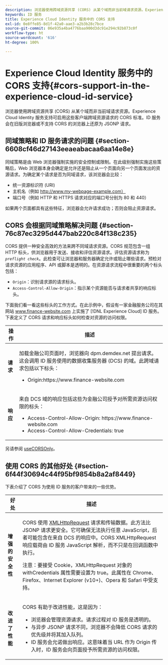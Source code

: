 ```yaml
---
description: 浏览器使用跨域资源共享 (CORS) 从某个域而非当前域请求资源。Experience Cloud Identity 服务支持可启用这些客户端跨域资源请求的 CORS 标准。ID 服务会在旧版浏览器或不支持 CORS 的浏览器上还原为 JSONP 请求。
keywords: ID 服务
title: Experience Cloud Identity 服务中的 CORS 支持
exl-id: 0e8ffe85-8d1f-42a0-aae3-a2b3b28c7bce
source-git-commit: 06e935a4ba4776baa900d3dc91e294c92b873c0f
workflow-type: ht
source-wordcount: '616'
ht-degree: 100%

---
```


# Experience Cloud Identity 服务中的 CORS 支持{#cors-support-in-the-experience-cloud-id-service}

浏览器使用跨域资源共享 (CORS) 从某个域而非当前域请求资源。Experience Cloud Identity 服务支持可启用这些客户端跨域资源请求的 CORS 标准。ID 服务会在旧版浏览器或不支持 CORS 的浏览器上还原为 JSONP 请求。

## 同域策略和 ID 服务请求的问题 {#section-6608cf46d27143eeaeabacaa6aa14e8e}

同域策略是由 Web 浏览器强制实施的安全控制或限制。在此级别强制实施这些策略后，Web 浏览器本身会确定是允许还是阻止从一个页面向另一个页面发出的资源请求。为确定某个请求是否为同域请求，该浏览器会比较：

* 统一资源标识符 (URI)
* 主机名（例如 http://www.my-webpage-example.com）
* 端口号（例如 HTTP 和 HTTPS 请求对应的端口号分别为 80 和 440）

如果两个页面都具有这些特征，浏览器会允许请求成功；否则会阻止资源请求。

## CORS 会根据同域策略解决问题 {#section-76c87ec3295d447bab220c84f138c235}

CORS 提供一种安全高效的方法来跨不同域请求资源。CORS 规范包含一组 HTTP 标头，供浏览器用于发送、接收和评估资源请求。评估资源请求称为 *`preflight check`*。此检查可让浏览器和服务器确定允许或阻止哪些请求。预检对请求资源的应用程序、API 或脚本是透明的。在资源请求流程中很重要的两个标头包括：

* `Origin`：识别请求源的请求标头。
* `Access-Control-Allow-Origin`：指示某个资源能否与请求者共享的响应标头。

下面我们看一看这些标头的工作方式。在此示例中，假设有一家金融服务公司在其网站 www.finance-website.com 上实施了 [!DNL Experience Cloud] ID 服务。下表定义了 CORS 请求和响应标头如何检查对资源的访问权限。

<table id="table_B004ACF52B5A4D33B1DCF7EA77BE4E6D"> 
 <thead> 
  <tr> 
   <th colname="col1" class="entry"> 操作 </th> 
   <th colname="col2" class="entry"> 描述 </th> 
  </tr> 
 </thead>
 <tbody> 
  <tr> 
   <td colname="col1"> <p> <b>请求</b> </p> </td> 
   <td colname="col2"> <p>加载金融公司页面时，浏览器向 <span class="codeph">dpm.demdex.net</span> 提出请求。这会调用 ID 服务使用的数据收集服务器 (DCS) 的域。此跨域请求包括以下标头： </p> <p> 
     <ul class="simplelist"> 
      <li> <span class="codeph"> Origin:https://www.finance-website.com</span> </li> 
     </ul> </p> </td> 
  </tr> 
  <tr> 
   <td colname="col1"> <p> <b>响应</b> </p> </td> 
   <td colname="col2"> <p>来自 DCS 域的响应包括这些为金融公司授予对所需资源访问权限的标头： </p> <p> 
     <ul class="simplelist"> 
      <li> <span class="codeph"> Access-Control-Allow-Origin: https://www.finance-website.com</span> </li> 
      <li> <span class="codeph"> Access-Control-Allow-Credentials: true</span> </li> 
     </ul> </p> </td> 
  </tr> 
 </tbody> 
</table>

另请参阅 [useCORSOnly](../library/function-vars/use-cors-only.md#reference-8a9a143d838b48d6b23329b84b13e1fa)。

## 使用 CORS 的其他好处 {#section-6f44f30694c44f95bf9854b8a2af8449}

下表介绍了 CORS 为使用 ID 服务的客户带来的一些优势。

<table id="table_AEB51A263D454F90B66E8C8D0513CF79"> 
 <thead> 
  <tr> 
   <th colname="col1" class="entry"> 好处 </th> 
   <th colname="col2" class="entry"> 描述 </th> 
  </tr>
 </thead>
 <tbody> 
  <tr> 
   <td colname="col1"> <p><b>增强的安全性</b> </p> </td> 
   <td colname="col2"> <p>CORS 使用 <a href="https://developer.mozilla.org/zh-CN/docs/Web/API/XMLHttpRequest" format="https" scope="external"> XMLHttpRequest</a> 请求和传输数据。此方法比 JSONP 请求更安全。它可确保无法执行任意 JavaScript，后者可能包含在来自 DCS 的响应中。CORS XMLHttpRequest 响应载荷由 ID 服务 JavaScript 解析，而不只是在回调函数中执行。 </p> <p> <p>注意：要接受 Cookie，<span class="codeph">XMLHttpRequest</span> 对象的 <span class="codeph">withCredentials</span> 属性需要设置为 <span class="codeph">true</span>。此属性在 Chrome、Firefox、Internet Explorer (v10+)、Opera 和 Safari 中受支持。 </p> </p> </td> 
  </tr> 
  <tr> 
   <td colname="col1"> <p><b>改进了性能</b> </p> </td> 
   <td colname="col2"> <p>CORS 有助于改进性能，这是因为： </p> 
    <ul id="ul_EC3A178003A94D70883B914050D7C464"> 
     <li id="li_F8B44352BFBB46CDBD07AE40B9F2D0EC">浏览器会管理资源请求。请求过程对 ID 服务是透明的。 </li> 
     <li id="li_C63E43A4CAB84210AB6A39100E5864BE">与异步 JSONP 请求不同，浏览器不会降低 CORS 请求的优先级并将其加入队列。 </li> 
     <li id="li_1A2A15F591B84D1BAED3CFAB391EEBEC">ID 服务会允诺做出响应。这意味着当 URL 作为 <span class="codeph">Origin</span> 传入时，ID 服务会向页面授予所需资源的访问权限。 </li> 
    </ul> </td> 
  </tr> 
 </tbody> 
</table>
